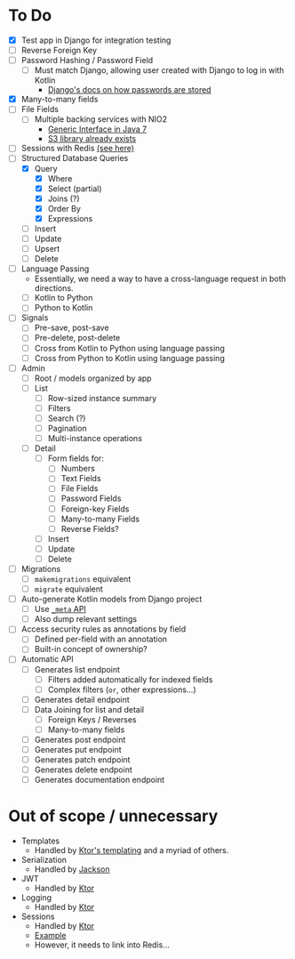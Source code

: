 # To Do

- [X] Test app in Django for integration testing
- [ ] Reverse Foreign Key
- [ ] Password Hashing / Password Field
  - [ ] Must match Django, allowing user created with Django to log in with Kotlin
     - [Django's docs on how passwords are stored](https://docs.djangoproject.com/en/3.1/topics/auth/passwords/)
- [X] Many-to-many fields
- [ ] File Fields
  - [ ] Multiple backing services with NIO2
    - [Generic Interface in Java 7](https://docs.oracle.com/javase/7/docs/api/java/nio/file/spi/FileSystemProvider.html)
    - [S3 library already exists](https://github.com/Upplication/Amazon-S3-FileSystem-NIO2)
- [ ] Sessions with Redis [(see here)](https://ktor.io/docs/storages.html#custom_storage)
- [ ] Structured Database Queries
  - [X] Query
    - [X] Where
    - [X] Select (partial)
    - [X] Joins (?)
    - [X] Order By
    - [X] Expressions
  - [ ] Insert
  - [ ] Update
  - [ ] Upsert
  - [ ] Delete
- [ ] Language Passing
  - Essentially, we need a way to have a cross-language request in both directions.
  - [ ] Kotlin to Python
  - [ ] Python to Kotlin
- [ ] Signals
  - [ ] Pre-save, post-save
  - [ ] Pre-delete, post-delete
  - [ ] Cross from Kotlin to Python using language passing
  - [ ] Cross from Python to Kotlin using language passing
- [ ] Admin
  - [ ] Root / models organized by app
  - [ ] List
    - [ ] Row-sized instance summary
    - [ ] Filters
    - [ ] Search (?)
    - [ ] Pagination
    - [ ] Multi-instance operations
  - [ ] Detail
    - [ ] Form fields for:
      - [ ] Numbers
      - [ ] Text Fields
      - [ ] File Fields
      - [ ] Password Fields
      - [ ] Foreign-key Fields
      - [ ] Many-to-many Fields
      - [ ] Reverse Fields?
    - [ ] Insert
    - [ ] Update
    - [ ] Delete
- [ ] Migrations
  - [ ] `makemigrations` equivalent
  - [ ] `migrate` equivalent
- [ ] Auto-generate Kotlin models from Django project
  - [ ] Use [`_meta` API](https://docs.djangoproject.com/en/3.1/ref/models/meta/)
  - [ ] Also dump relevant settings
- [ ] Access security rules as annotations by field
  - [ ] Defined per-field with an annotation
  - [ ] Built-in concept of ownership?
- [ ] Automatic API 
  - [ ] Generates list endpoint
    - [ ] Filters added automatically for indexed fields
    - [ ] Complex filters (`or`, other expressions...)
  - [ ] Generates detail endpoint
  - [ ] Data Joining for list and detail
    - [ ] Foreign Keys / Reverses
    - [ ] Many-to-many fields  
  - [ ] Generates post endpoint
  - [ ] Generates put endpoint
  - [ ] Generates patch endpoint
  - [ ] Generates delete endpoint
  - [ ] Generates documentation endpoint
  
# Out of scope / unnecessary

- Templates
  - Handled by [Ktor's templating](https://ktor.io/docs/working-with-views.html) and a myriad of others.
- Serialization
  - Handled by [Jackson](https://github.com/FasterXML/jackson)
- JWT
  - Handled by [Ktor](https://ktor.io/docs/jwt.html#using-a-jwk-provider)
- Logging
  - Handled by [Ktor](https://ktor.io/docs/logging.html#mdc)
- Sessions
  - Handled by [Ktor](https://ktor.io/docs/cookie-header.html)
  - [Example](https://gitlab.com/nanodeath/ktor-session-auth-example/-/blob/master/src/Routes.kt)
  - However, it needs to link into Redis...